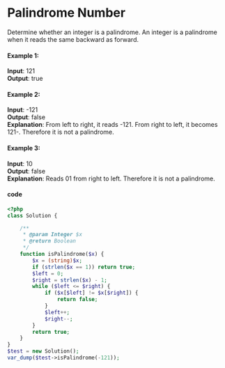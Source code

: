 # Palindrome Number
Determine whether an integer is a palindrome. An integer is a palindrome when it reads the same backward as forward.

#### Example 1:  

**Input**: 121  
**Output**: true  
#### Example 2:

**Input**: -121  
**Output**: false  
**Explanation**: From left to right, it reads -121. From right to left, it becomes 121-. Therefore it is not a palindrome.  
#### Example 3:  

**Input**: 10  
**Output**: false  
**Explanation**: Reads 01 from right to left. Therefore it is not a palindrome.  

#### code 
```php
<?php
class Solution {

    /**
     * @param Integer $x
     * @return Boolean
     */
    function isPalindrome($x) {
        $x = (string)$x;
        if (strlen($x == 1)) return true;
        $left = 0;
        $right = strlen($x) - 1;
        while ($left <= $right) {
            if ($x[$left] != $x[$right]) {
                return false;
            }
            $left++;
            $right--;
        }
        return true;
    }
}
$test = new Solution();
var_dump($test->isPalindrome(-121));
```